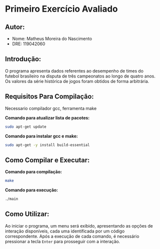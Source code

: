 # Primeiro Exercício Avaliado
## Autor:
  - Nome: Matheus Moreira do Nascimento
  - DRE: 119042060

## Introdução:

O programa apresenta dados referentes ao desempenho de times do futebol brasileiro na disputa de três campeonatos ao longo de quatro anos. Os valores da série histórica de jogos foram obtidos de forma arbitrária.

## Requisitos Para Compilação:

Necessario compilador gcc, ferramenta make

**Comando para atualizar lista de pacotes:**
```sh
sudo apt-get update
```
**Comando para instalar gcc e make:**
```sh
sudo apt-get -y install build-essential
```
## Como Compilar e Executar:

**Comando para compilação:**
```sh
make
```

**Comando para execução:**
```sh
./main
```
## Como Utilizar:

Ao iniciar o programa, um menu será exibido, apresentando as opções de interação disponíveis, cada uma identificada por um código correspondente. Após a execução de cada comando, é necessário pressionar a tecla `Enter` para prosseguir com a interação.
